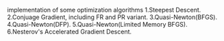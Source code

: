implementation of some optimization algorithms
1.Steepest Descent.
2.Conjuage Gradient, including FR and PR variant.
3.Quasi-Newton(BFGS).
4.Quasi-Newton(DFP).
5.Quasi-Newton(Limited Memory BFGS).
6.Nesterov's Accelerated Gradient Descent.

